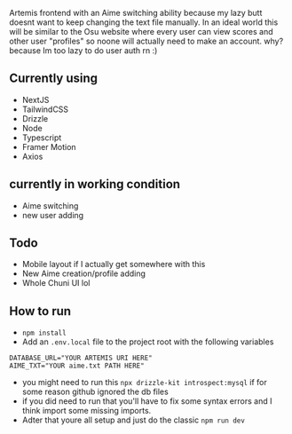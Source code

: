 Artemis frontend with an Aime switching ability because my lazy butt doesnt want to keep changing the text file manually.
In an ideal world this will be similar to the Osu website where every user can view scores and other user "profiles" so noone will actually need to make an account.
why? because Im too lazy to do user auth rn :)

## Currently using
- NextJS
- TailwindCSS
- Drizzle
- Node
- Typescript
- Framer Motion
- Axios

## currently in working condition
- Aime switching
- new user adding

## Todo
- Mobile layout if I actually get somewhere with this
- New Aime creation/profile adding
- Whole Chuni UI lol

## How to run
- ```npm install```
- Add an ``` .env.local ``` file to the project root with the following variables
```
DATABASE_URL="YOUR ARTEMIS URI HERE"
AIME_TXT="YOUR aime.txt PATH HERE"
```
- you might need to run this ```npx drizzle-kit introspect:mysql``` if for some reason github ignored the db files
- if you did need to run that you'll have to fix some syntax errors and I think import some missing imports.
- Adter that youre all setup and just do the classic ```npm run dev```
